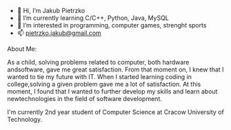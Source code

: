 - 👋 Hi, I’m Jakub Pietrzko
- 🌱 I’m currently learning C/C++, Python, Java, MySQL
- 👀 I’m interested in programming, computer games, strenght sports
- 📫 pietrzko.jakub@gmail.com 

About Me:

As a child, solving problems related to computer, both hardware andsoftware, gave me great satisfaction. From that moment on, I knew that
I wanted to tie my future with IT. When I started learning coding in college,solving a given problem gave me a lot of satisfaction. At this moment,
I found that I wanted to further develop my skills and learn about newtechnologies in the field of software development.

I'm currently 2nd year student of Computer Science at Cracow University of Technology.


<!---
PietrzkoJakub/PietrzkoJakub is a ✨ special ✨ repository because its `README.md` (this file) appears on your GitHub profile.
You can click the Preview link to take a look at your changes.
--->
